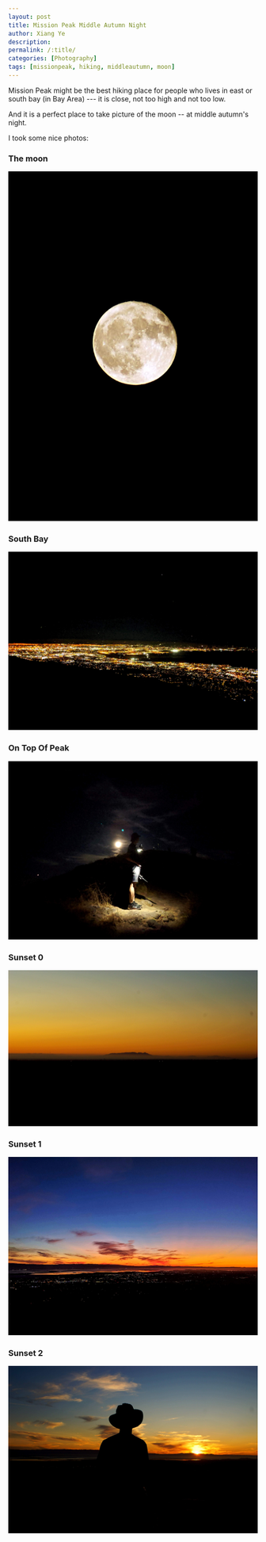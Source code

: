 ```yaml
---
layout: post
title: Mission Peak Middle Autumn Night
author: Xiang Ye
description:
permalink: /:title/
categories: [Photography]
tags: [missionpeak, hiking, middleautumn, moon]
---
```


Mission Peak might be the best hiking place for people who lives in east or south bay (in Bay Area) --- it is close, not too high and not too low.

And it is a perfect place to take picture of the moon -- at middle autumn's night.

I took some nice photos:

### **The moon**

![The Moon](/images/20190913-mission-peak-middle-autumn-night/moon.jpg)

### **South Bay**

![South Bay](/images/20190913-mission-peak-middle-autumn-night/southbay.jpg)


### **On Top Of Peak**

![On Top Of Peak](/images/20190913-mission-peak-middle-autumn-night/tothepeak.jpg)

### **Sunset 0**

![Sunset0](/images/20190913-mission-peak-middle-autumn-night/sunset0.jpg)

### **Sunset 1**

![Sunset1](/images/20190913-mission-peak-middle-autumn-night/sunset1.jpg)

### **Sunset 2**

![Sunset2](/images/20190913-mission-peak-middle-autumn-night/sunset2.jpg)

